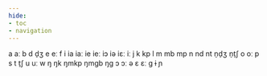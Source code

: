 ```yaml
---
hide:
- toc
- navigation
---
```

a
aː
b
d
d̠ʒ
e
eː
f
i
ia
iaː
ie
ieː
iɔ
iə
iɛː
iː
j
k
kp
l
m
mb
mp
n
nd
nt
n̠d̠ʒ
n̠t̠ʃ
o
oː
p
s
t
t̠ʃ
u
uː
w
ŋ
ŋk
ŋmkp
ŋmɡb
ŋɡ
ɔ
ɔː
ə
ɛ
ɛː
ɡ
ɨ
ɲ
